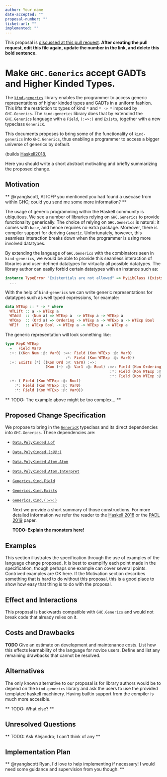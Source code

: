 ```yaml
---
author: Your name
date-accepted: ""
proposal-number: ""
ticket-url: ""
implemented: ""
---
```


This proposal is [discussed at this pull request](https://github.com/ghc-proposals/ghc-proposals/pull/0>).
**After creating the pull request, edit this file again, update the number in
the link, and delete this bold sentence.**

# Make `GHC.Generics` accept GADTs and Higher Kinded Types.

  The [`kind-generics`](https://hackage.haskell.org/package/kind-generics) library
enables the programmer to access generic representations of higher kinded
types and GADTs in a uniform fashion. This lifts the restriction to
types of kind `*` and `* -> *` imposed by `GHC.Generics`. The `kind-generics` library
does that by extendind the `GHC.Generics` language with a `Field`, `(:=>:)` and `Exists`,
together with a new typeclass `GenericK`.

  This documents proposes to bring some of the functionality of `kind-generics`
into `GHC.Generics`, thus enabling a programmer to access a bigger universe of
generics by default.
  
  
  (builds [Haskell2018](https://victorcmiraldo.github.io/data/hask2018_draft.pdf),

Here you should write a short abstract motivating and briefly summarizing the
proposed change.


## Motivation

  ** @ryanglscott, At ICFP you mentioned you had found a usecase from within GHC;
  could you send me some more information? **

  The usage of generic programming within the Haskell community is ubiquitous.
We see a number of libraries relying on `GHC.Generics` to provide functionality
generically. The choice of relying on `GHC.Generics` is natural: it comes with
`base`, and hence requires no extra package. Moreover, there is compiler support
for deriving `Generic`. Unfortunately, however, this seamless interaction breaks
down when the programmer is using more involved datatypes.

  By extending the language of `GHC.Generics` with the combinators seen in
`kind-generics`, we would be able to provide this seamless interaction of libraries
and user-defined datatypes for virtually all possible datatypes. The library
author can easily forbid certain datatypes with an instance
such as:

```haskell
instance TypeError "Existentials are not allowed" => MyLibClass (Exists k f) x where
  ...
```

  With the help of `kind-generics` we can write generic representations for
datatypes such as well typed expressions, for example:

```haskell
data WTExp :: * -> * where
  WTLift :: a -> WTExp a
  WTAdd  :: (Num a) => WTExp a  -> WTExp a -> WTExp a
  WTCmp  :: (Ord a) => Ordering -> WTExp a -> WTExp a -> WTExp Bool
  WFIf   :: WTExp Bool -> WTExp a -> WTExp a -> WTExp a
```

  The generic representation will look something like:

```haskell
type RepK WTExp 
  =   Field Var0
  :+: ((Kon Num :@: Var0) :=>: Field (Kon WTExp :@: Var0)
                           :*: Field (Kon WTExp :@: Var0))
  :+: Exists (*) ((Kon Ord :@: Var0) :=>: 
                  (Kon (~) :@: Var1 :@: Bool) :=>: Field (Kon Ordering)
                                               :*: Field (Kon WTExp :@: Var0)
                                               :*: Field (Kon WTExp :@: Var0))
  :+: ( Field (Kon WTExp :@: Bool) 
    :*: Field (Kon WTExp :@: Var0)
    :*: Field (Kon WTExp :@: Var0))
```

  ** TODO: The example above might be too complex... **
                                             
## Proposed Change Specification

We propose to bring in the [`GenericK`](https://hackage.haskell.org/package/kind-generics-0.4.0.0/docs/src/Generics.Kind.html#GenericK) typeclass and its direct dependencies
into `GHC.Generics`. These dependencies are:

* [`Data.PolyKinded.LoT`](https://hackage.haskell.org/package/kind-apply-0.3.2.0/docs/Data-PolyKinded.html#t:LoT) 
* [`Data.PolyKinded.(:@@:)`](https://hackage.haskell.org/package/kind-apply-0.3.2.0/docs/Data-PolyKinded.html#t::-64--64-:)
* [`Data.PolyKinded.Atom.Atom`](https://hackage.haskell.org/package/kind-apply-0.3.2.0/docs/Data-PolyKinded-Atom.html#t:Atom)
* [`Data.PolyKinded.Atom.Interpret`](https://hackage.haskell.org/package/kind-apply-0.3.2.0/docs/Data-PolyKinded-Atom.html#t:Interpret)
* [`Generics.Kind.Field`](https://hackage.haskell.org/package/kind-generics-0.4.0.0/docs/Generics-Kind.html#t:Field)
* [`Generics.Kind.Exists`](https://hackage.haskell.org/package/kind-generics-0.4.0.0/docs/Generics-Kind.html#t:Exists)
* [`Generics.Kind.(:=>:)`](https://hackage.haskell.org/package/kind-generics-0.4.0.0/docs/Generics-Kind.html#t::-61--62-:)

  Next we provide a short summary of those constructions. For more detailed information
we refer the reader to the [Haskell 2018](https://victorcmiraldo.github.io/data/hask2018_draft.pdf) or the [PADL 2019](https://victorcmiraldo.github.io/data/padl2019.pdf) paper.

  **TODO: Explain the monsters here!**

## Examples

This section illustrates the specification through the use of examples of the
language change proposed. It is best to exemplify each point made in the
specification, though perhaps one example can cover several points. Contrived
examples are OK here. If the Motivation section describes something that is
hard to do without this proposal, this is a good place to show how easy that
thing is to do with the proposal.

## Effect and Interactions

  This proposal is backwards compatible with `GHC.Generics` and would not
break code that already relies on it.

## Costs and Drawbacks

  **TODO**
Give an estimate on development and maintenance costs. List how this effects
learnability of the language for novice users. Define and list any remaining
drawbacks that cannot be resolved.


## Alternatives

  The only known alternative to our proposal is for library authors would be
to depend on the `kind-generics` library and ask the users to use the provided
templated haskell machinery. Having builtin support from the compiler is much
more accesible.

  ** TODO: What else? **

## Unresolved Questions

  ** TODO: Ask Alejandro; I can't think of any **

## Implementation Plan

  ** @ryanglscott Ryan, I'd love to help implementing if necessary!
  I would need some guidance and supervision from you though. **

